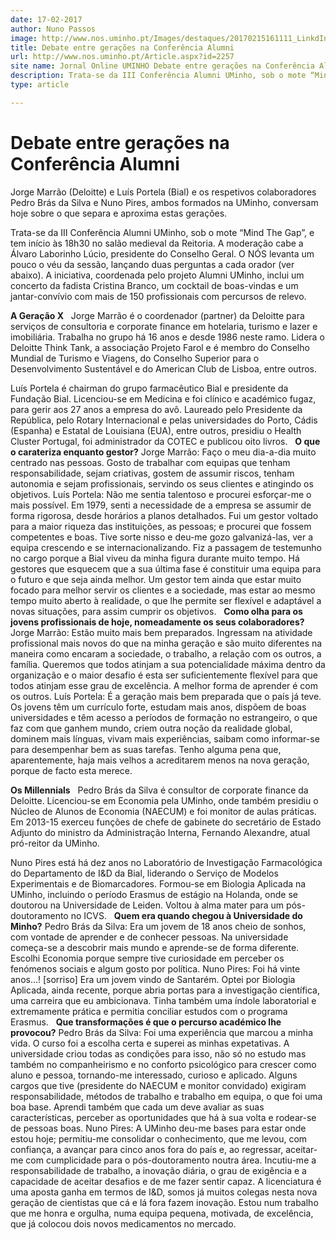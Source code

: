 ```yaml
---
date: 17-02-2017
author: Nuno Passos
image: http://www.nos.uminho.pt/Images/destaques/20170215161111_LinkdInAlunmi2017UMINHOv02Small.jpg
title: Debate entre gerações na Conferência Alumni
url: http://www.nos.uminho.pt/Article.aspx?id=2257
site name: Jornal Online UMINHO Debate entre gerações na Conferência Alumni
description: Trata-se da III Conferência Alumni UMinho, sob o mote “Mind The Gap”, e tem início às 18h30 no salão medieval da Reitoria. A moderação cabe a Álvaro Laborinho Lúcio, presidente do Conselho Geral. O NÓS levanta um pouco o véu da sessão, lançando duas perguntas a cada orador (ver abaixo). A iniciativa, coordenada pelo projeto Alumni UMinho, inclui um concerto da fadista Cristina Branco, um cocktail de boas-vindas e um jantar-convívio com mais de 150 profissionais com percursos de relevo.
type: article

---
```

# Debate entre gerações na Conferência Alumni


  

Jorge Marrão (Deloitte) e Luís Portela (Bial) e os respetivos colaboradores Pedro Brás da Silva e Nuno Pires, ambos formados na UMinho, conversam hoje sobre o que separa e aproxima estas gerações.

Trata-se da III Conferência Alumni UMinho, sob o mote “Mind The Gap”, e tem início às 18h30 no salão medieval da Reitoria. A moderação cabe a Álvaro Laborinho Lúcio, presidente do Conselho Geral. O NÓS levanta um pouco o véu da sessão, lançando duas perguntas a cada orador (ver abaixo). A iniciativa, coordenada pelo projeto Alumni UMinho, inclui um concerto da fadista Cristina Branco, um cocktail de boas-vindas e um jantar-convívio com mais de 150 profissionais com percursos de relevo.

**A Geração X** 
 
Jorge Marrão é o coordenador (partner) da Deloitte para serviços de consultoria e corporate finance em hotelaria, turismo e lazer e imobiliária. Trabalha no grupo há 16 anos e desde 1986 neste ramo. Lidera o Deloitte Think Tank, a associação Projeto Farol e é membro do Conselho Mundial de Turismo e Viagens, do Conselho Superior para o Desenvolvimento Sustentável e do American Club de Lisboa, entre outros.

Luís Portela é chairman do grupo farmacêutico Bial e presidente da Fundação Bial. Licenciou-se em Medicina e foi clínico e académico fugaz, para gerir aos 27 anos a empresa do avô. Laureado pelo Presidente da República, pelo Rotary Internacional e pelas universidades do Porto, Cádis (Espanha) e Estatal de Louisiana (EUA), entre outros, presidiu o Health Cluster Portugal, foi administrador da COTEC e publicou oito livros.
 
**O que o carateriza enquanto gestor?** 
Jorge Marrão: Faço o meu dia-a-dia muito centrado nas pessoas. Gosto de trabalhar com equipas que tenham responsabilidade, sejam criativas, gostem de assumir riscos, tenham autonomia e sejam profissionais, servindo os seus clientes e atingindo os objetivos.
Luís Portela: Não me sentia talentoso e procurei esforçar-me o mais possível. Em 1979, senti a necessidade de a empresa se assumir de forma rigorosa, desde horários a planos detalhados. Fui um gestor voltado para a maior riqueza das instituições, as pessoas; e procurei que fossem competentes e boas. Tive sorte nisso e deu-me gozo galvanizá-las, ver a equipa crescendo e se internacionalizando. Fiz a passagem de testemunho no cargo porque a Bial viveu da minha figura durante muito tempo. Há gestores que esquecem que a sua última fase é constituir uma equipa para o futuro e que seja ainda melhor. Um gestor tem ainda que estar muito focado para melhor servir os clientes e a sociedade, mas estar ao mesmo tempo muito aberto à realidade, o que lhe permite ser flexível e adaptável a novas situações, para assim cumprir os objetivos.
 
**Como olha para os jovens profissionais de hoje, nomeadamente os seus colaboradores?** 
Jorge Marrão: Estão muito mais bem preparados. Ingressam na atividade profissional mais novos do que na minha geração e são muito diferentes na maneira como encaram a sociedade, o trabalho, a relação com os outros, a família. Queremos que todos atinjam a sua potencialidade máxima dentro da organização e o maior desafio é esta ser suficientemente flexível para que todos atinjam esse grau de excelência. A melhor forma de aprender é com os outros.
Luís Portela: É a geração mais bem preparada que o país já teve. Os jovens têm um currículo forte, estudam mais anos, dispõem de boas universidades e têm acesso a períodos de formação no estrangeiro, o que faz com que ganhem mundo, criem outra noção da realidade global, dominem mais línguas, vivam mais experiências, saibam como informar-se para desempenhar bem as suas tarefas. Tenho alguma pena que, aparentemente, haja mais velhos a acreditarem menos na nova geração, porque de facto esta merece.
 

**Os Millennials** 
 
Pedro Brás da Silva é consultor de corporate finance da Deloitte. Licenciou-se em Economia pela UMinho, onde também presidiu o Núcleo de Alunos de Economia (NAECUM) e foi monitor de aulas práticas. Em 2013-15 exerceu funções de chefe de gabinete do secretário de Estado Adjunto do ministro da Administração Interna, Fernando Alexandre, atual pró-reitor da UMinho.

Nuno Pires está há dez anos no Laboratório de Investigação Farmacológica do Departamento de I&D da Bial, liderando o Serviço de Modelos Experimentais e de Biomarcadores. Formou-se em Biologia Aplicada na UMinho, incluindo o período Erasmus de estágio na Holanda, onde se doutorou na Universidade de Leiden. Voltou à alma mater para um pós-doutoramento no ICVS.
 
**Quem era quando chegou à Universidade do Minho?** 
Pedro Brás da Silva: Era um jovem de 18 anos cheio de sonhos, com vontade de aprender e de conhecer pessoas. Na universidade começa-se a descobrir mais mundo e aprende-se de forma diferente. Escolhi Economia porque sempre tive curiosidade em perceber os fenómenos sociais e algum gosto por política.
Nuno Pires: Foi há vinte anos…! [sorriso] Era um jovem vindo de Santarém. Optei por Biologia Aplicada, ainda recente, porque abria portas para a investigação científica, uma carreira que eu ambicionava. Tinha também uma índole laboratorial e extremamente prática e permitia conciliar estudos com o programa Erasmus.
 
**Que transformações é que o percurso académico lhe provocou?** 
Pedro Brás da Silva: Foi uma experiência que marcou a minha vida. O curso foi a escolha certa e superei as minhas expetativas. A universidade criou todas as condições para isso, não só no estudo mas também no companheirismo e no conforto psicológico para crescer como aluno e pessoa, tornando-me interessado, curioso e aplicado. Alguns cargos que tive (presidente do NAECUM e monitor convidado) exigiram responsabilidade, métodos de trabalho e trabalho em equipa, o que foi uma boa base. Aprendi também que cada um deve avaliar as suas características, perceber as oportunidades que há à sua volta e rodear-se de pessoas boas.
Nuno Pires: A UMinho deu-me bases para estar onde estou hoje; permitiu-me consolidar o conhecimento, que me levou, com confiança, a avançar para cinco anos fora do país e, ao regressar, aceitar-me com cumplicidade para o pós-doutoramento noutra área. Incutiu-me a responsabilidade de trabalho, a inovação diária, o grau de exigência e a capacidade de aceitar desafios e de me fazer sentir capaz. A licenciatura é uma aposta ganha em termos de I&D, somos já muitos colegas nesta nova geração de cientistas que cá e lá fora fazem inovação. Estou num trabalho que me honra e orgulha, numa equipa pequena, motivada, de excelência, que já colocou dois novos medicamentos no mercado.
 

